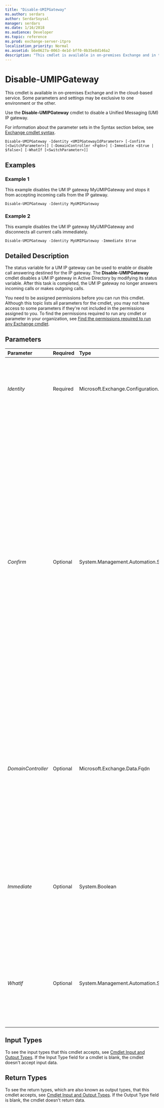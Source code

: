 ```yaml
---
title: "Disable-UMIPGateway"
ms.author: serdars
author: SerdarSoysal
manager: serdars
ms.date: 1/16/2018
ms.audience: Developer
ms.topic: reference
ms.prod: exchange-server-itpro
localization_priority: Normal
ms.assetid: b6e0627a-0063-4e1d-bff0-0b35e8d146a2
description: "This cmdlet is available in on-premises Exchange and in the cloud-based service. Some parameters and settings may be exclusive to one environment or the other."
---
```


# Disable-UMIPGateway

This cmdlet is available in on-premises Exchange and in the cloud-based service. Some parameters and settings may be exclusive to one environment or the other. 
  
Use the **Disable-UMIPGateway** cmdlet to disable a Unified Messaging (UM) IP gateway.
  
For information about the parameter sets in the Syntax section below, see [Exchange cmdlet syntax](https://technet.microsoft.com/library/bb123552.aspx). 
  
```
Disable-UMIPGateway -Identity <UMIPGatewayIdParameter> [-Confirm [<SwitchParameter>]] [-DomainController <Fqdn>] [-Immediate <$true | $false>] [-WhatIf [<SwitchParameter>]]

```

## Examples
<a name="Examples"> </a>

### Example 1

This example disables the UM IP gateway MyUMIPGateway and stops it from accepting incoming calls from the IP gateway.
  
```
Disable-UMIPGateway -Identity MyUMIPGateway
```

### Example 2

This example disables the UM IP gateway MyUMIPGateway and disconnects all current calls immediately.
  
```
Disable-UMIPGateway -Identity MyUMIPGateway -Immediate $true
```

## Detailed Description
<a name="DetailedDescription"> </a>

The status variable for a UM IP gateway can be used to enable or disable call answering destined for the IP gateway. The **Disable-UMIPGateway** cmdlet disables a UM IP gateway in Active Directory by modifying its status variable. After this task is completed, the UM IP gateway no longer answers incoming calls or makes outgoing calls.
  
You need to be assigned permissions before you can run this cmdlet. Although this topic lists all parameters for the cmdlet, you may not have access to some parameters if they're not included in the permissions assigned to you. To find the permissions required to run any cmdlet or parameter in your organization, see [Find the permissions required to run any Exchange cmdlet](https://technet.microsoft.com/library/mt432940.aspx).
  
## Parameters
<a name="DetailedDescription"> </a>

|**Parameter**|**Required**|**Type**|**Description**|
|:-----|:-----|:-----|:-----|
| _Identity_ <br/> |Required  <br/> |Microsoft.Exchange.Configuration.Tasks.UMIPGatewayIdParameter  <br/> |The _Identity_ parameter specifies the identifier for the UM IP gateway being disabled. This is the directory object ID for the UM IP gateway. <br/> |
| _Confirm_ <br/> |Optional  <br/> |System.Management.Automation.SwitchParameter  <br/> | The _Confirm_ switch specifies whether to show or hide the confirmation prompt. How this switch affects the cmdlet depends on if the cmdlet requires confirmation before proceeding. <br/>  Destructive cmdlets (for example, **Remove-\*** cmdlets) have a built-in pause that forces you to acknowledge the command before proceeding. For these cmdlets, you can skip the confirmation prompt by using this exact syntax: `-Confirm:$false`.  <br/>  Most other cmdlets (for example, **New-\*** and **Set-\*** cmdlets) don't have a built-in pause. For these cmdlets, specifying the _Confirm_ switch without a value introduces a pause that forces you acknowledge the command before proceeding. <br/> |
| _DomainController_ <br/> |Optional  <br/> |Microsoft.Exchange.Data.Fqdn  <br/> |This parameter is available only in on-premises Exchange.  <br/> The _DomainController_ parameter specifies the domain controller that's used by this cmdlet to read data from or write data to Active Directory. You identify the domain controller by its fully qualified domain name (FQDN). For example, `dc01.contoso.com`.  <br/> |
| _Immediate_ <br/> |Optional  <br/> |System.Boolean  <br/> |The _Immediate_ parameter specifies whether the Mailbox server running the Microsoft Exchange Unified Messaging service drops incoming calls associated with this UM IP gateway immediately or waits for the current calls to finish processing. <br/> |
| _WhatIf_ <br/> |Optional  <br/> |System.Management.Automation.SwitchParameter  <br/> |The _WhatIf_ switch simulates the actions of the command. You can use this switch to view the changes that would occur without actually applying those changes. You don't need to specify a value with this switch. <br/> |
   
## Input Types
<a name="InputTypes"> </a>

To see the input types that this cmdlet accepts, see [Cmdlet Input and Output Types](http://go.microsoft.com/fwlink/p/?linkId=616387). If the Input Type field for a cmdlet is blank, the cmdlet doesn't accept input data. 
  
## Return Types
<a name="ReturnTypes"> </a>

To see the return types, which are also known as output types, that this cmdlet accepts, see [Cmdlet Input and Output Types](http://go.microsoft.com/fwlink/p/?linkId=616387). If the Output Type field is blank, the cmdlet doesn't return data. 
  

